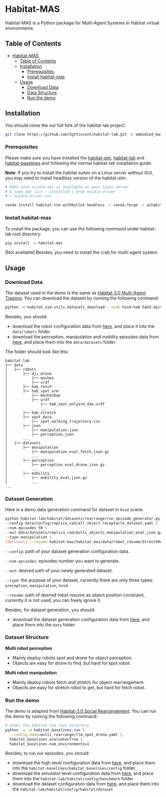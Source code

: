# Habitat-MAS

Habitat-MAS is a Python package for Multi-Agent Systems in Habitat virtual environments.

## Table of Contents
- [Habitat-MAS](#habitat-mas)
  - [Table of Contents](#table-of-contents)
  - [Installation](#installation)
    - [Prerequisites](#prerequisites)
    - [Install habitat-mas](#install-habitat-mas)
  - [Usage](#usage)
    - [Download Data](#download-data)
    - [Data Structure](#data-structure)
    - [Run the demo](#run-the-demo)

## Installation

You should clone the our full fork of the habitat-lab project:

```sh
git clone https://github.com/SgtVincent/habitat-lab.git -b embodied_mas
```

### Prerequisites

Please make sure you have installed the [habitat-sim](https://github.com/facebookresearch/habitat-sim/tree/v0.3.1), [habitat-lab](../README.md) and [habitat-baselines](../habitat-baselines/) and  following the normal habitat-lab installation guide.

**Note**: If you try to install the habitat suites on a Linux server without GUI, you may need to install headless version of the habitat-sim:

```sh
# Make sure nvidia-smi is available on your linux server
# $ sudo apt list --installed | grep nvidia-driver
# > nvidia-driver-xxx ...

conda install habitat-sim withbullet headless -c conda-forge -c aihabitat
```

### Install habitat-mas

To install the package, you can use the following command under habitat-lab root directory:

```sh
pip install -e habitat-mas
```

[Not available] Besides, you need to install the crab for multi-agent system.

## Usage

### Download Data
The dataset used in the demo is the same as [Habitat-3.0 Multi-Agent Training](../habitat-baselines/README.md#habitat-30-multi-agent-training). You can download the dataset by running the following command:

```sh
python -m habitat_sim.utils.datasets_download --uids hssd-hab hab3-episodes habitat_humanoids hab_spot_arm hab3-episodes ycb hssd-hab hab3_bench_assets rearrange_task_assets
```

Besides, you should:
- download the robot configuration data from [here](https://drive.google.com/drive/folders/132Fhf0YGCEgMFUw93-b48eRiv4E9pj8h), and place it into the `data/robots` folder.
- download the perception, manipulation and mobility episodes data from [here](https://drive.google.com/drive/folders/1fnhzhRAW7Pzw48A4YsoijgdDPiKCArnK), and place them into the `data/datasets` folder.

The folder should look like this:
```
habitat-lab
├── data
│   ├── robots
│       ├── dji_drone
│           ├── meshes
│           ├── urdf
│       ├── hab_fetch
│       ├── hab_spot_arm
|           ├── meshesDae
│           ├── urdf
|               ├── hab_spot_onlyarm_dae.urdf
│               ...
│       ├── hab_stretch
│       ├── spot_data
│           ├── spot_walking_trajectory.csv
│       ├── json
│           ├── manipulation.json
│           ├── perception.json
│       ...
│   ├── datasets
│       ├── manipulation
│           ├── manipulation_eval_fetch.json.gz
│           ...
│       ├── perception
│           ├── perception_eval_drone.json.gz
│           ...
│       ├── mobility
│           ├── mobility_eval.json.gz
│           ...
...
```

### Dataset Generation

Here is a demo data generation command for dataset in `hssd` scene.

```sh
python habitat-lab/habitat/datasets/rearrange/run_episode_generator.py --run \
--config data/config/replica_cad/all_object_receptacle_dataset.yaml \
--num-episodes 50 \
--out data/datasets/replica_cad/multi_objects_manipulation_eval.json.gz \
--type manipulation \
[Optional] --resume habitat-mas/habitat_mas/data/robot_resume/StretchRobot_default.json
```

`--config`: path of your dataset generation configuration data.

`--num-episodes`: episodes number you want to generate.

`--out`: desired path of your newly generated dataset.

`--type`: the purpose of your dataset, currently there are only three types: `preception`, `manipulation`, `hssd`.

`--resume`: path of desired robot resume as object position constraint, currently it is not used, you can freely ignore it.

Besides, for dataset generation, you should:

- download the dataset generation configuration data from [here](https://drive.google.com/drive/folders/1YVoCg2-tGkKWrdej4km6Abxsop0wS9XJ), and place them into the `data` folder.

### Dataset Structure

**Multi robot perception**

- Mainly deploy robots spot and drone for object perception.
- Objects are easy for drone to find, but hard for spot robot.

**Multi robot manipulation**

- Mainly deploy robots fetch and stretch for object rearrangement.
- Objects are easy for stretch robot to get, but hard for fetch robot.

### Run the demo

The demo is adapted from [Habitat-3.0 Social Rearrangement](../habitat-baselines/README.md#social-rearrangement). You can run the demo by running the following command:

```sh
# Under the habitat-lab root directory
python -u -m habitat_baselines.run \
  --config-name=multi_rearrange/llm_spot_drone.yaml \
  habitat_baselines.evaluate=True \
  habitat_baselines.num_environments=1
```

Besides, to run our episodes, you should:

- download the high-level configuration data from [here](https://drive.google.com/drive/folders/1DR-WErfJLqmZuOCp1UUQ9T-scp8JdgPN), and place them into the `habitat-baselines/habitat_baselines/config` folder.
- download the simulator-level configuration data from [here](https://drive.google.com/drive/folders/1ovNky8ZzQVnVf_FyFaergRl3Qp94PWMz), and place them into the `habitat-lab/habitat/config/benchmark` folder.
- download the dataset configuration data from [here](https://drive.google.com/drive/folders/1bOM9aXEiifp-QL4w0GVj5qrGiU5ex0SI), and place them into the `habitat-lab/habitat/config/habitat/dataset`
